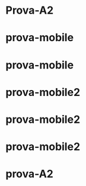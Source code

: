 # Prova-A2
# prova-mobile
# prova-mobile
# prova-mobile2
# prova-mobile2
# prova-mobile2
# prova-A2
